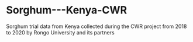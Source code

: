 # Sorghum---Kenya-CWR
Sorghum trial data from Kenya collected during the CWR project from 2018 to 2020 by Rongo University and its partners
